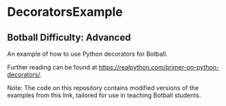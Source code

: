 # DecoratorsExample
## Botball Difficulty: Advanced
An example of how to use Python decorators for Botball.

Further reading can be found at https://realpython.com/primer-on-python-decorators/.

Note: The code on this repository contains modified versions of the examples from this link, tailored for use in teaching Botball students.
